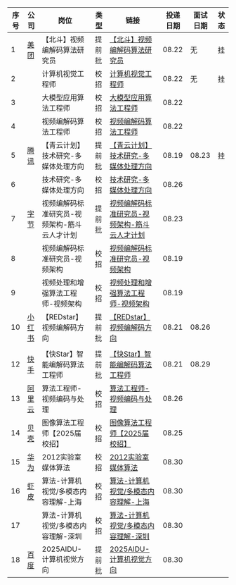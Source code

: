 
| 序号  | **公司**                                                                                                                               | **岗位**                  | **类型** | **链接**                                                                                                                                                              | **投递日期** | **面试日期** | **状态** |
| --- | ------------------------------------------------------------------------------------------------------------------------------------ | ----------------------- | ------ | ------------------------------------------------------------------------------------------------------------------------------------------------------------------- | -------- | -------- | ------ |
| 1   | [美团](https://zhaopin.meituan.com/web/personalCenter/deliveryRecord)                                                                  | 【北斗】视频编解码算法研究员          | 提前批    | [【北斗】视频编解码算法研究员](https://zhaopin.meituan.com/web/position/detail?jobUnionId=2518954478&jobShareType=1&highlightType=campus)                                         | 08.22    | 无        | 挂      |
| 2   |                                                                                                                                      | 计算机视觉工程师                | 校招     | [计算机视觉工程师](https://zhaopin.meituan.com/web/position/detail?jobUnionId=2606781290&jobShareType=1&highlightType=campus)                                               | 08.22    | 无        | 挂      |
| 3   |                                                                                                                                      | 大模型应用算法工程师              | 校招     | [大模型应用算法工程师](https://zhaopin.meituan.com/web/position/detail?jobUnionId=2613195971&jobShareType=1&highlightType=campus)                                             | 08.22    |          |        |
| 4   |                                                                                                                                      | 视频编解码算法工程师              | 校招     | [视频编解码算法工程师](https://zhaopin.meituan.com/web/position/detail?jobUnionId=2606778012&jobShareType=1&highlightType=campus)                                             | 08.22    |          |        |
| 5   | [腾讯](https://join.qq.com/progress.html)                                                                                              | 【青云计划】技术研究-多媒体处理方向      | 提前批    | [【青云计划】技术研究-多媒体处理方向](https://join.qq.com/post_detail.html?pid=14&id=178&tid=2&sid=150&said=7)                                                                       | 08.19    | 08.23    | 挂      |
| 6   |                                                                                                                                      | 技术研究-多媒体处理方向            | 校招     | [技术研究-多媒体处理方向](https://join.qq.com/post_detail.html?pid=1&id=178&tid=2)                                                                                             | 08.26    |          |        |
| 7   | [字节](https://jobs.bytedance.com/experienced/position/application)                                                                    | 视频编解码标准研究员-视频架构-筋斗云人才计划 | 提前批    | [视频编解码标准研究员-视频架构-筋斗云人才计划](https://jobs.bytedance.com/experienced/position/7386868847973239090/detail)                                                               | 08.23    |          |        |
| 8   |                                                                                                                                      | 视频编解码标准研究员-视频架构         | 校招     | [视频编解码标准研究员-视频架构](https://jobs.bytedance.com/experienced/position/7399702628110600457/detail)                                                                       | 08.19    |          |        |
| 9   |                                                                                                                                      | 视频处理和增强算法工程师-视频架构       | 校招     | [视频处理和增强算法工程师-视频架构](https://jobs.bytedance.com/experienced/position/7399690988878399753/detail)                                                                     | 08.19    |          |        |
| 10  | [小红书](https://job.xiaohongshu.com/campus/record)                                                                                     | 【REDstar】视频编解码方向        | 提前批    | [【REDstar】视频编解码方向](https://job.xiaohongshu.com/campus/position/13119)                                                                                               | 08.21    | 08.26    |        |
|     |                                                                                                                                      |                         |        |                                                                                                                                                                     |          |          |        |
| 12  | [快手](https://campus.kuaishou.cn/recruit/campus/e/#/campus/my-apply)                                                                  | 【快Star】智能编解码算法工程师       | 提前批    | [【快Star】智能编解码算法工程师](https://campus.kuaishou.cn/recruit/campus/e/#/campus/job-info/6908)                                                                             | 08.21    | 08.29    |        |
| 13  | [阿里云](https://careers.aliyun.com/personal/campus-application?lang=zh)                                                                | 算法工程师-视频编码与处理           | 校招     | [算法工程师-视频编码与处理](https://careers.aliyun.com/campus/position-detail?lang=zh&positionId=9900005702)                                                                    | 08.26    |          |        |
| 14  | [贝壳](https://campus.ke.com/personal/deliveryRecord)                                                                                  | 图像算法工程师【2025届校招】        | 校招     | [图像算法工程师【2025届校招】]()                                                                                                                                                | 08.25    |          |        |
| 15  | [华为](https://career.huawei.com/reccampportal/portal5/job-progress.html)                                                              | 2012实验室媒体算法             | 校招     | [2012实验室媒体算法](https://career.huawei.com/reccampportal/portal5/campus-recruitment-detail.html?jobId=13589&dataSource=1&jobType=0)                                    | 08.30    |          |        |
| 16  | [虾皮](https://app.mokahr.com/campus-recruitment/shopee/2962?sourceToken=f5bea846e4efea1ea561e980c1324d16#/candidateHome/applications) | 算法-计算机视觉/多模态内容理解-上海     | 校招     | [算法-计算机视觉/多模态内容理解-上海](https://app.mokahr.com/campus-recruitment/shopee/2962?sourceToken=f5bea846e4efea1ea561e980c1324d16#/job/af3f3ccf-17d7-4f37-bd56-7304be924e7b) | 08.30    |          |        |
| 17  |                                                                                                                                      | 算法-计算机视觉/多模态内容理解-深圳     | 校招     | [算法-计算机视觉/多模态内容理解-深圳](https://app.mokahr.com/campus-recruitment/shopee/2962?sourceToken=f5bea846e4efea1ea561e980c1324d16#/job/ad99fd95-22ba-46d9-936a-7ca4b646eba8) | 08.30    |          |        |
| 18  | [百度](https://talent.baidu.com/jobs/center)                                                                                           | 2025AIDU-计算机视觉方向        | 提前批    | [2025AIDU-计算机视觉方向](https://talent.baidu.com/jobs/detail/GRADUATE/c9a6f474-d807-488b-a5f2-a7fe04bf0569)                                                              | 08.30    |          |        |

